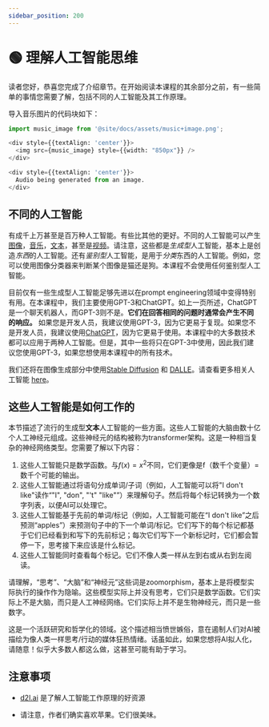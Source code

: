 ```yaml
---
sidebar_position: 200
---
```


# 🟢 理解人工智能思维

读者您好，恭喜您完成了介绍章节。在开始阅读本课程的其余部分之前，有一些简单的事情您需要了解，包括不同的人工智能及其工作原理。

导入音乐图片的代码块如下：

```python
import music_image from '@site/docs/assets/music+image.png';

<div style={{textAlign: 'center'}}>
  <img src={music_image} style={{width: "850px"}} />
</div>

<div style={{textAlign: 'center'}}>
  Audio being generated from an image.
</div>
```

## 不同的人工智能

有成千上万甚至是百万种人工智能。有些比其他的更好。不同的人工智能可以产生 [图像](https://openai.com/product/dall-e-2)，[音乐](https://google-research.github.io/seanet/musiclm/examples/)，[文本](https://platform.openai.com/playground)，甚至是[视频](https://makeavideo.studio/)。请注意，这些都是*生成型*人工智能，基本上是创造*东西*的人工智能。还有*鉴别型*人工智能，是用于*分类*东西的人工智能。例如，您可以使用图像分类器来判断某个图像是猫还是狗。本课程不会使用任何鉴别型人工智能。

目前仅有一些生成型人工智能足够先进以在prompt engineering领域中变得特别有用。在本课程中，我们主要使用GPT-3和ChatGPT。如上一页所述，ChatGPT是一个聊天机器人，而GPT-3则不是。**它们在回答相同的问题时通常会产生不同的响应。** 如果您是开发人员，我建议使用GPT-3，因为它更易于复现。如果您不是开发人员，我建议使用[ChatGPT](https://learnprompting.org/docs/category/%EF%B8%8F-image-prompting)，因为它更易于使用。本课程中的大多数技术都可以应用于两种人工智能。但是，其中一些将只在GPT-3中使用，因此我们建议您使用GPT-3，如果您想使用本课程中的所有技术。

我们还将在图像生成部分中使用[Stable Diffusion](https://beta.dreamstudio.ai/home) 和 [DALLE](https://openai.com/product/dall-e-2)。请查看更多相关人工智能 [here](https://learnprompting.org/docs/products#chatbots)。

## 这些人工智能是如何工作的

本节描述了流行的生成型**文本**人工智能的一些方面。这些人工智能的大脑由数十亿个人工神经元组成。这些神经元的结构被称为transformer架构。这是一种相当复杂的神经网络类型。您需要了解以下内容：

1. 这些人工智能只是数学函数。与$f(x) = x^2$不同，它们更像是f（数千个变量）= 数千个可能的输出。
2. 这些人工智能通过将语句分成单词/子词（例如，人工智能可以将"I don't like"读作“"I", "don", "'t" "like"”）来理解句子。然后将每个标记转换为一个数字列表，以便AI可以处理它。
3. 这些人工智能基于先前的单词/标记（例如，人工智能可能在“I don't like”之后预测“apples”）来预测句子中的下一个单词/标记。它们写下的每个标记都基于它们已经看到和写下的先前标记；每次它们写下一个新标记时，它们都会暂停一下，思考接下来应该是什么标记。
4. 这些人工智能同时查看每个标记。它们不像人类一样从左到右或从右到左阅读。

请理解，“思考”、“大脑”和“神经元”这些词是zoomorphism，基本上是将模型实际执行的操作作为隐喻。这些模型实际上并没有思考，它们只是数学函数。它们实际上不是大脑，而只是人工神经网络。它们实际上并不是生物神经元，而只是一些数字。

这是一个活跃研究和哲学化的领域。这个描述相当愤世嫉俗，意在遏制人们对AI被描绘为像人类一样思考/行动的媒体狂热情绪。话虽如此，如果您想将AI拟人化，请随意！似乎大多数人都这么做，这甚至可能有助于学习。

## 注意事项

- [d2l.ai](https://www.d2l.ai) 是了解人工智能工作原理的好资源

- 请注意，作者们确实喜欢苹果。它们很美味。